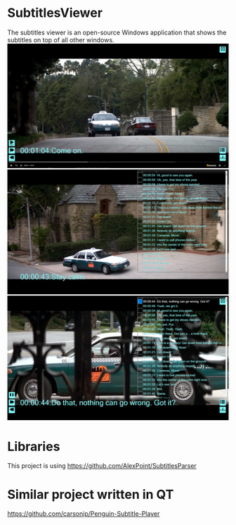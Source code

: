 # SubtitlesViewer
The subtitles viewer is an open-source Windows application that shows the subtitles on top of all other windows.
![Screenshot 1](https://github.com/wave-rider/SubtitlesViewer/blob/master/Screenshot1.png)
![Screenshot 2](https://github.com/wave-rider/SubtitlesViewer/blob/master/Screenshot2.png)
![Screenshot 3](https://github.com/wave-rider/SubtitlesViewer/blob/master/Screenshot3.png)


# Libraries
This project is using https://github.com/AlexPoint/SubtitlesParser

# Similar project written in QT
https://github.com/carsonip/Penguin-Subtitle-Player

